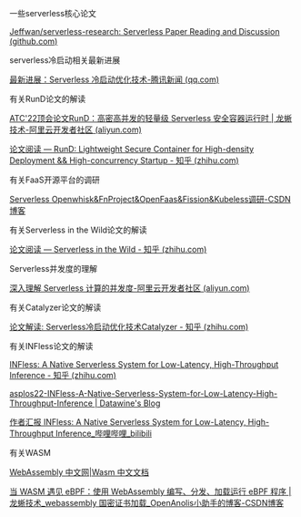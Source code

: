 一些serverless核心论文

[Jeffwan/serverless-research: Serverless Paper Reading and Discussion (github.com)](https://github.com/Jeffwan/serverless-research)

serverless冷启动相关最新进展

[最新进展：Serverless 冷启动优化技术-腾讯新闻 (qq.com)](https://view.inews.qq.com/k/20230718A04Z4400?no-redirect=1&web_channel=wap&openApp=false)

有关RunD论文的解读

[ATC&#39;22顶会论文RunD：高密高并发的轻量级 Serverless 安全容器运行时 | 龙蜥技术-阿里云开发者社区 (aliyun.com)](https://developer.aliyun.com/article/1007365)

[论文阅读 — RunD: Lightweight Secure Container for High-density Deployment &amp;&amp; High-concurrency Startup - 知乎 (zhihu.com)](https://zhuanlan.zhihu.com/p/567158836)

有关FaaS开源平台的调研

[Serverless Openwhisk&amp;FnProject&amp;OpenFaas&amp;Fission&amp;Kubeless调研-CSDN博客](https://blog.csdn.net/sequin_yf/article/details/86647304)

有关Serverless in the Wild论文的解读

[论文阅读 — Serverless in the Wild - 知乎 (zhihu.com)](https://zhuanlan.zhihu.com/p/566802605)

Serverless并发度的理解

[深入理解 Serverless 计算的并发度-阿里云开发者社区 (aliyun.com)](https://developer.aliyun.com/article/1276391?spm=a2c6h.12873639.article-detail.90.3bd3144bkMI1c4)

有关Catalyzer论文的解读

[论文解读: Serverless冷启动优化技术Catalyzer - 知乎 (zhihu.com)](https://zhuanlan.zhihu.com/p/609455726)

有关INFless论文的解读

[INFless: A Native Serverless System for Low-Latency, High-Throughput Inference - 知乎 (zhihu.com)](https://zhuanlan.zhihu.com/p/490113313)

[asplos22-INFless-A-Native-Serverless-System-for-Low-Latency-High-Throughput-Inference | Datawine's Blog](https://datawine.github.io/asplos22-INFless-A-Native-Serverless-System-for-Low-Latency-High-Throughput-Inference.html)

[作者汇报 INFless: A Native Serverless System for Low-Latency, High-Throughput Inference_哔哩哔哩_bilibili](https://www.bilibili.com/video/BV1VY4y1z7qp/?spm_id_from=333.337.search-card.all.click&vd_source=ab32fbac61c958a8816cc8ed84cb6438)

有关WASM

[WebAssembly 中文网|Wasm 中文文档](https://www.wasm.com.cn/)

[当 WASM 遇见 eBPF：使用 WebAssembly 编写、分发、加载运行 eBPF 程序 | 龙蜥技术_webassembly 国密证书加载_OpenAnolis小助手的博客-CSDN博客](https://blog.csdn.net/weixin_60347558/article/details/127325436)

